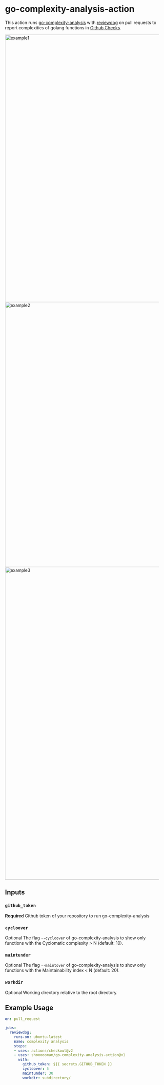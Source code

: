 # go-complexity-analysis-action

This action runs [go-complexity-analysis](https://github.com/shoooooman/go-complexity-analysis) with [reviewdog](https://github.com/reviewdog/reviewdog) on pull requests to report complexities of golang functions in [Github Checks](https://docs.github.com/en/github/collaborating-with-issues-and-pull-requests/about-status-checks).

<img width="875" alt="example1" src="https://user-images.githubusercontent.com/32924835/92326807-d7d0db00-f08f-11ea-940e-bdb9d6e81546.png">
<img width="867" alt="example2" src="https://user-images.githubusercontent.com/32924835/92326810-dc958f00-f08f-11ea-9f85-90365a63e8a1.png">
<img width="1023" alt="example3" src="https://user-images.githubusercontent.com/32924835/92326812-de5f5280-f08f-11ea-9185-70dc535a31e0.png">

## Inputs

### `github_token`

**Required** Github token of your repository to run go-complexity-analysis

### `cycloover`

Optional The flag `--cycloover` of go-complexity-analysis to show only functions with the Cyclomatic complexity > N (default: 10).

### `maintunder`

Optional The flag `--maintover` of go-complexity-analysis to show only functions with the Maintainability index < N (default: 20).

### `workdir`

Optional Working directory relative to the root directory.


## Example Usage
```yaml
on: pull_request

jobs:
  reviewdog:
    runs-on: ubuntu-latest
    name: complexity analysis
    steps:
    - uses: actions/checkout@v2
    - uses: shoooooman/go-complexity-analysis-action@v1
      with:
        github_token: ${{ secrets.GITHUB_TOKEN }}
        cycloover: 5
        maintunder: 30
        workdir: subdirectory/
```
